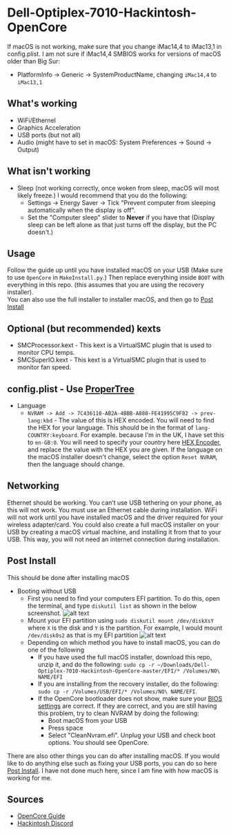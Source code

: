 # Dell-Optiplex-7010-Hackintosh-OpenCore
If macOS is not working, make sure that you change iMac14,4 to iMac13,1 in config.plist. I am not sure if iMac14,4 SMBIOS works for versions of macOS older than Big Sur:
- PlatformInfo -> Generic -> SystemProductName, changing `iMac14,4` to `iMac13,1`

## What's working
- WiFi/Ethernel
- Graphics Acceleration
- USB ports (but not all)
- Audio (might have to set in macOS: System Preferences -> Sound -> Output)

## What isn't working
- Sleep (not working correctly, once woken from sleep, macOS will most likely freeze.)
I would recommend that you do the following:
    - Settings -> Energy Saver -> Tick "Prevent computer from sleeping automatically when the display is off".
    - Set the "Computer sleep" slider to **Never** if you have that (Display sleep can be left alone as that just turns off the display, but the PC doesn't.)

## Usage
Follow the guide up until you have installed macOS on your USB (Make sure to use `OpenCore` in `MakeInstall.py`.) Then replace everything inside `BOOT` with everything in this repo. (this assumes that you are using the recovery installer).  
You can also use the full installer to installer macOS, and then go to [Post Install](#post-install)

## Optional (but recommended) kexts
- SMCProcessor.kext - This kext is a VirtualSMC plugin that is used to monitor CPU temps.
- SMCSuperIO.kext - This kext is a VirtualSMC plugin that is used to monitor fan speed.

## config.plist - Use [ProperTree](https://github.com/corpnewt/ProperTree)
- Language
    - `NVRAM -> Add -> 7C436110-AB2A-4BBB-A880-FE41995C9F82 -> prev-lang:kbd` - The value of this is HEX encoded. You will need to find the HEX for your language. This should be in the format of `lang-COUNTRY:keyboard`. For example. because I'm in the UK, I have set this to `en-GB:0`. You will need to specify your country here [HEX Encoder](https://www.convertstring.com/EncodeDecode/HexEncode), and replace the value with the HEX you are given. If the language on the macOS installer doesn't change, select the option `Reset NVRAM`, then the language should change.

## Networking
Ethernet should be working. You can’t use USB tethering on your phone, as this will not work. You must use an Ethernet cable during installation. WiFi will not work until you have installed macOS and the driver required for your wireless adapter/card. You could also create a full macOS installer on your USB by creating a macOS virtual machine, and installing it from that to your USB. This way, you will not need an internet connection during installation.

## Post Install
This should be done after installing macOS
- Booting without USB
    - First you need to find your computers EFI partition. To do this, open the terminal, and type `diskutil list` as shown in the below screenshot. ![alt text](https://i.imgur.com/ezYQPhk.png)
    - Mount your EFI partition using `sudo diskutil mount /dev/diskXsY` where `X` is the disk and `Y` is the partition. For example, I would mount `/dev/disk0s2` as that is my EFI partition ![alt text](https://cdn.discordapp.com/attachments/782341614659305482/782344498700222514/unknown.png)
    - Depending on which method you have to install macOS, you can do one of the following
        - If you have used the full macOS installer, download this repo, unzip it, and do the following: `sudo cp -r ~/Downloads/Dell-Optiplex-7010-Hackintosh-OpenCore-master/EFI/* /Volumes/NO\ NAME/EFI`
        - If you are installing from the recovery installer, do the following: `sudo cp -r /Volumes/USB/EFI/* /Volumes/NO\ NAME/EFI`.
        - If the OpenCore bootloader does not show, make sure your [BIOS settings](https://dortania.github.io/OpenCore-Install-Guide/config.plist/ivy-bridge.html#intel-bios-settings) are correct. If they are correct, and you are still having this problem, try to clean NVRAM by doing the following:
            - Boot macOS from your USB
            - Press space
            - Select "CleanNvram.efi". Unplug your USB and check boot options. You should see OpenCore.

There are also other things you can do after installing macOS. If you would like to do anything else such as fixing your USB ports, you can do so here [Post Install](https://dortania.github.io/OpenCore-Post-Install/#how-to-follow-this-guide). I have not done much here, since I am fine with how macOS is working for me.

## Sources
- [OpenCore Guide](https://dortania.github.io/OpenCore-Desktop-Guide/)
- [Hackintosh Discord](https://discord.com/invite/8aKs69x)
